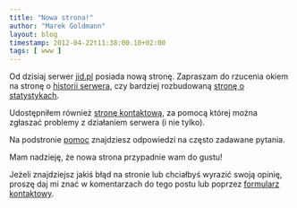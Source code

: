 ```yaml
---
title: "Nowa strona!"
author: "Marek Goldmann"
layout: blog
timestamp: 2012-04-22t11:38:00.10+02:00
tags: [ www ]
---
```


Od dzisiaj serwer [jid.pl](/) posiada nową stronę. Zapraszam do rzucenia okiem na stronę o [historii serwera](/history/), czy bardziej rozbudowaną [stronę o statystykach](/info/).

Udostępniłem również [stronę kontaktową](/contact/), za pomocą której można zgłaszać problemy z działaniem serwera (i nie tylko).

Na podstronie [pomoc](/help/) znajdziesz odpowiedzi na często zadawane pytania.

Mam nadzieję, że nowa strona przypadnie wam do gustu!

Jeżeli znajdziejsz jakiś błąd na stronie lub chciałbyś wyrazić swoją opinię, proszę daj mi znać w komentarzach do tego postu lub poprzez [formularz kontaktowy](/contact/).
